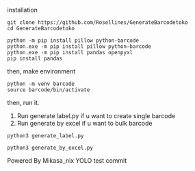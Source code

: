 installation

```
git clone https://github.com/Rosellines/GenerateBarcodetoko
cd GenerateBarcodetoko
```
```
python -m pip install pillow python-barcode
python.exe -m pip install pillow python-barcode
python.exe -m pip install pandas openpyxl
pip install pandas
```
then, make environment
```
python -m venv barcode
source barcode/bin/activate
```
then, run it.
1. Run generate label.py if u want to create single barcode
2. Run generate by excel if u want to bulk barcode
```
python3 generate_label.py
```
```
python3 generate_by_excel.py
```

Powered By Mikasa_nix
YOLO test commit
